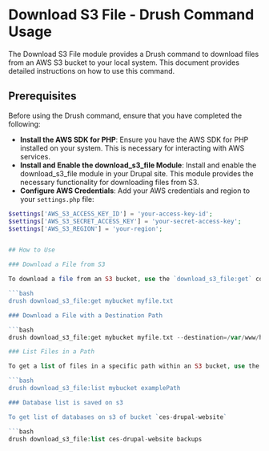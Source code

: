 # Download S3 File - Drush Command Usage

The Download S3 File module provides a Drush command to download files from an AWS S3 bucket to your local system. This document provides detailed instructions on how to use this command.

## Prerequisites

Before using the Drush command, ensure that you have completed the following:

- **Install the AWS SDK for PHP**: Ensure you have the AWS SDK for PHP installed on your system. This is necessary for interacting with AWS services.
- **Install and Enable the download_s3_file Module**: Install and enable the download_s3_file module in your Drupal site. This module provides the necessary functionality for downloading files from S3.
- **Configure AWS Credentials**: Add your AWS credentials and region to your `settings.php` file:

```php
$settings['AWS_S3_ACCESS_KEY_ID'] = 'your-access-key-id';
$settings['AWS_S3_SECRET_ACCESS_KEY'] = 'your-secret-access-key';
$settings['AWS_S3_REGION'] = 'your-region';


## How to Use

### Download a File from S3

To download a file from an S3 bucket, use the `download_s3_file:get` command. For example, to download a file named `myfile.txt` from the `mybucket` bucket:

```bash
drush download_s3_file:get mybucket myfile.txt

### Download a File with a Destination Path

```bash
drush download_s3_file:get mybucket myfile.txt --destination=/var/www/html/myfile.txt

### List Files in a Path

To get a list of files in a specific path within an S3 bucket, use the download_s3_file:list command.

```bash
drush download_s3_file:list mybucket examplePath

### Database list is saved on s3

To get list of databases on s3 of bucket `ces-drupal-website`

```bash
drush download_s3_file:list ces-drupal-website backups


